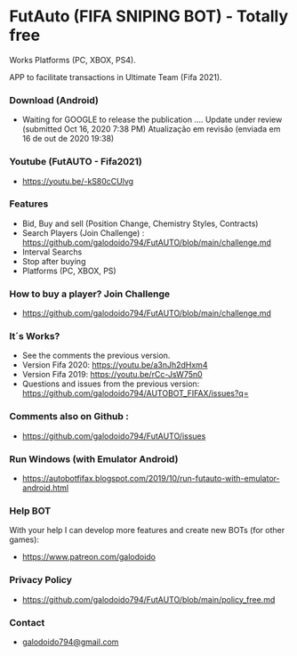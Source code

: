 # FutAuto (FIFA SNIPING BOT) - Totally free
Works Platforms (PC, XBOX, PS4).

APP to facilitate transactions in Ultimate Team (Fifa 2021).

### Download (Android)
* Waiting for GOOGLE to release the publication ....
Update under review    (submitted Oct 16, 2020 7:38 PM)
Atualização em revisão (enviada em 16 de out de 2020 19:38)

### Youtube (FutAUTO - Fifa2021)
* https://youtu.be/-kS80cCUlvg

### Features
* Bid, Buy and sell (Position Change, Chemistry Styles, Contracts)   
* Search Players (Join Challenge) : https://github.com/galodoido794/FutAUTO/blob/main/challenge.md
* Interval Searchs
* Stop after buying
* Platforms (PC, XBOX, PS)

### How to buy a player? Join Challenge
* https://github.com/galodoido794/FutAUTO/blob/main/challenge.md

### It´s Works?
* See the comments the previous version.
* Version Fifa 2020: https://youtu.be/a3nJh2dHxm4
* Version Fifa 2019: https://youtu.be/rCc-JsW75n0
* Questions and issues from the previous version: https://github.com/galodoido794/AUTOBOT_FIFAX/issues?q=

### Comments also on Github : 
* https://github.com/galodoido794/FutAUTO/issues

### Run Windows (with Emulator Android)
* https://autobotfifax.blogspot.com/2019/10/run-futauto-with-emulator-android.html

### Help BOT
With your help I can develop more features and create new BOTs (for other games): 
* https://www.patreon.com/galodoido

### Privacy Policy
* https://github.com/galodoido794/FutAUTO/blob/main/policy_free.md

### Contact
* galodoido794@gmail.com

